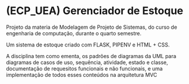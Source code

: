 # (ECP_UEA)  Gerenciador de Estoque
Projeto da materia de Modelagem de Projeto de Sistemas, do curso de engenharia de computação, durante o quarto semestre.

Um sistema de estoque criado com FLASK, PIPENV e HTML + CSS.

A disciplina tem como ementa, os padrões de diagramas da UML para diagramas de casos de uso, sequência, atividade, estado e classe, documentação de requesitos funcionais 
e não funcionais, e uma implementação de todos esses conteúdos na arquitetura MVC
